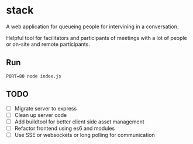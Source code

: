 stack
=====

A web application for queueing people for intervining in a conversation.

Helpful tool for facilitators and participants of meetings with a lot of people
or on-site and remote participants.

Run
---

`PORT=80 node index.js`

TODO
----

* [ ] Migrate server to express
* [ ] Clean up server code
* [ ] Add buildtool  for better client side asset management
* [ ] Refactor frontend using es6 and modules
* [ ] Use SSE or websockets or long polling for communication
